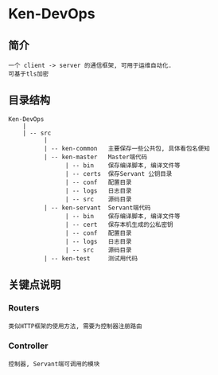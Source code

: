 Ken-DevOps
======

## 简介
    一个 client -> server 的通信框架, 可用于运维自动化.
    可基于tls加密

## 目录结构
    Ken-DevOps
        |
        | -- src
              |
              | -- ken-common   主要保存一些公共包, 具体看包名便知
              | -- ken-master   Master端代码
                    | -- bin    保存编译脚本, 编译文件等
                    | -- certs  保存Servant 公钥目录
                    | -- conf   配置目录
                    | -- logs   日志目录
                    | -- src    源码目录
              | -- ken-servant  Servant端代码
                    | -- bin    保存编译脚本, 编译文件等
                    | -- cert   保存本机生成的公私密钥
                    | -- conf   配置目录
                    | -- logs   日志目录
                    | -- src    源码目录
              | -- ken-test     测试用代码

## 关键点说明

### Routers
    类似HTTP框架的使用方法, 需要为控制器注册路由
    
### Controller
    控制器, Servant端可调用的模块